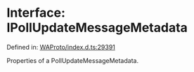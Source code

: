 # Interface: IPollUpdateMessageMetadata

Defined in: [WAProto/index.d.ts:29391](https://github.com/Fokusdotid/Baileys/blob/49e815e65b8f4aea31725e09dcf4815734557e39/WAProto/index.d.ts#L29391)

Properties of a PollUpdateMessageMetadata.
